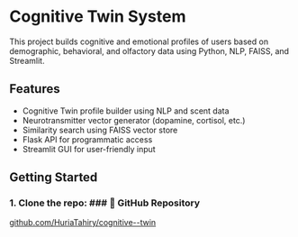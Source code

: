 # Cognitive Twin System

This project builds cognitive and emotional profiles of users based on demographic, behavioral, and olfactory data using Python, NLP, FAISS, and Streamlit.

## Features

- Cognitive Twin profile builder using NLP and scent data
- Neurotransmitter vector generator (dopamine, cortisol, etc.)
- Similarity search using FAISS vector store
- Flask API for programmatic access
- Streamlit GUI for user-friendly input

## Getting Started

### 1. Clone the repo: ### 🔗 GitHub Repository
[github.com/HuriaTahiry/cognitive--twin](https://cognitive--twin-oebpamxvvkmp8rvg2u4uat.streamlit.app/)

